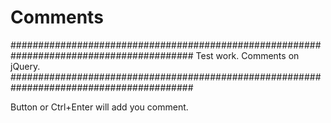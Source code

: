 # Comments

#########################################################################################
Test work.
Comments on jQuery.
#########################################################################################

Button or Ctrl+Enter will add you comment.
